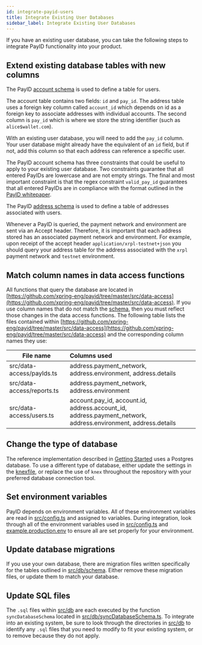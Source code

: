 ```yaml
---
id: integrate-payid-users
title: Integrate Existing User Databases
sidebar_label: Integrate Existing User Databases
---
```


If you have an existing user database, you can take the following steps to integrate PayID functionality into your product.

## Extend existing database tables with new columns

The PayID [account schema](https://github.com/xpring-eng/payid/blob/master/src/db/schema/01_account.sql) is used to define a table for users.

The account table contains two fields: `id` and `pay_id`. The address table uses a foreign key column called `account_id` which depends on id as a foreign key to associate addresses with individual accounts. The second column is `pay_id` which is where we store the string identifier (such as `alice$wallet.com`).

With an existing user database, you will need to add the `pay_id` column. Your user database might already have the equivalent of an `id` field, but if not, add this column so that each address can reference a specific user.

The PayID account schema has three constraints that could be useful to apply to your existing user database. Two constraints guarantee that all entered PayIDs are lowercase and are not empty strings. The final and most important constraint is that the regex constraint `valid_pay_id` guarantees that all entered PayIDs are in compliance with the format outlined in the [PayID whitepaper](https://github.com/xpring-eng/payid/blob/master/docs/whitepaper_v2.0.0.pdf).

The PayID [address schema](https://github.com/xpring-eng/payid/blob/master/src/db/schema/02_address.sql) is used to define a table of addresses associated with users.

Whenever a PayID is queried, the payment network and environment are sent via an Accept header. Therefore, it is important that each address stored has an associated payment network and environment. For example, upon receipt of the accept header `application/xrpl-testnet+json` you should query your address table for the address associated with the `xrpl` payment network and `testnet` environment.

## Match column names in data access functions

All functions that query the database are located in [https://github.com/xpring-eng/payid/tree/master/src/data-access](https://github.com/xpring-eng/payid/tree/master/src/data-access). If you use column names that do not match the [schema](https://github.com/xpring-eng/payid/tree/master/src/db/schema), then you must reflect those changes in the data access functions. The following table lists the files contained within [https://github.com/xpring-eng/payid/tree/master/src/data-access](https://github.com/xpring-eng/payid/tree/master/src/data-access) and the corresponding column names they use:

| File name                  | Columns used                                                                                                  |
| -------------------------- | :------------------------------------------------------------------------------------------------------------ |
| src/data-access/payIds.ts  | address.payment_network, address.environment, address.details                                                 |
| src/data-access/reports.ts | address.payment_network, address.environment                                                                  |
| src/data-access/users.ts   | account.pay_id, account.id, address.account_id, address.payment_network, address.environment, address.details |

## Change the type of database

The reference implementation described in [Getting Started](getting-started) uses a Postgres database. To use a different type of database, either update the settings in the [knexfile](https://github.com/xpring-eng/payid/blob/master/src/db/knex.ts), or replace the use of `knex` throughout the repository with your preferred database connection tool.

## Set environment variables

PayID depends on environment variables. All of these environment variables are read in [src/config.ts](https://github.com/xpring-eng/payid/blob/master/src/config.ts) and assigned to variables. During integration, look through all of the environment variables used in [src/config.ts](https://github.com/xpring-eng/payid/blob/master/src/config.ts) and [example.production.env](https://github.com/xpring-eng/payid/blob/master/example.production.env) to ensure all are set properly for your environment.

## Update database migrations

If you use your own database, there are migration files written specifically for the tables outlined in [src/db/schema](./src/db/schema). Either remove these migration files, or update them to match your database.

## Update SQL files

The `.sql` files within [src/db](https://github.com/xpring-eng/payid/tree/master/src/db) are each executed by the function `syncDatabaseSchema` located in [src/db/syncDatabaseSchema.ts](https://github.com/xpring-eng/payid/blob/master/src/db/syncDatabaseSchema.ts). To integrate into an existing system, be sure to look through the directories in [src/db](https://github.com/xpring-eng/payid/blob/master/src/db/) to identify any `.sql` files that you need to modify to fit your existing system, or to remove because they do not apply.
